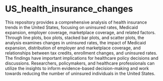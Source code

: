 # US_health_insurance_changes
This repository provides a comprehensive analysis of health insurance trends in the United States, focusing on uninsured rates, Medicaid expansion, employer coverage, marketplace coverage, and related factors.
Through line plots, box plots, stacked bar plots, and scatter plots, the analysis examines changes in uninsured rates, the impact of Medicaid expansion, distribution of employer and marketplace coverage, and relationships between tax credits, enrollment changes, and uninsured rates. The findings have important implications for healthcare policy decisions and discussions. Researchers, policymakers, and healthcare professionals can utilize the insights to inform evidence-based decision-making and work towards reducing the number of uninsured individuals in the United States.
